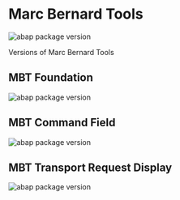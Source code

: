 # Marc Bernard Tools

![abap package version](https://img.shields.io/endpoint?url=https://shield.abap.space/version-shield-json/github/mbtools/mbt-versions/.apack-manifest.xml&label=version)

Versions of Marc Bernard Tools

## MBT Foundation

![abap package version](https://img.shields.io/endpoint?url=https://shield.abap.space/version-shield-json/github/mbtools/mbt-versions/.apack-manifest.xml/mbt-foundation&label=version&color=green)

## MBT Command Field

![abap package version](https://img.shields.io/endpoint?url=https://shield.abap.space/version-shield-json/github/mbtools/mbt-versions/.apack-manifest.xml/mbt-bc-cl&label=version&color=green)

## MBT Transport Request Display

![abap package version](https://img.shields.io/endpoint?url=https://shield.abap.space/version-shield-json/github/mbtools/mbt-versions/.apack-manifest.xml/mbt-bc-cts-req&label=version&color=green)
